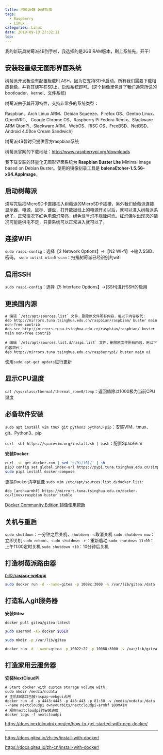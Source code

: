 ```yaml
---
title: 树莓派4B 玩转指南
tags:
  - Raspberry
  - Linux
categories: Linux
date: 2019-09-10 23:32:11
top:
---
```


我的新玩具树莓派4B到手啦，我选择的是2GB RAM版本，刷上系统先，开干!

<!-- more -->

## 安装轻量级无图形界面系统

树莓派开发板没有配置板载FLASH，因为它支持SD卡启动，所有我们需要下载相应镜像，并将其烧写在SD上，启动系统即可。(这个镜像里包含了我们通常所说的bootloader、kernel、文件系统)

树莓派由于其开源特性，支持非常多的系统类型：

Raspbian、Arch Linux ARM、Debian Squeeze、Firefox OS、Gentoo Linux、OpenWRT、
Google Chrome OS、Raspberry Pi Fedora Remix、Slackware ARM
QtonPi、Slackware ARM、WebOS、RISC OS、FreeBSD、NetBSD、Android 4.0(Ice Cream Sandwich)

树莓派4B暂时只提供官方raspbian系统

树莓派官网的下载地址：http://www.raspberrypi.org/downloads

我下载安装的轻量化无图形界面系统为 **Raspbian Buster Lite** Minimal image based on Debian Buster。使用的镜像刻录工具是 **balenaEtcher-1.5.56-x64.AppImage**。

## 启动树莓派
烧写完后把MicroSD卡直接插入树莓派的MicroSD卡插槽，另外我们给莓派连接显示器、电源、鼠标、键盘，打开数据线上的电源开关以后，就可以进入树莓派系统了。正常情况下红色电源灯常亮，绿色信号灯不规律闪烁。红灯偶尔出现灭的情况可能是供电不足，只要系统可以正常进入就可以了。

## 连接WiFi

`sudo raspi-config`：选择【2 Network Options】->【N2 Wi-fi】->输入SSID、密码。
`sudo iwlist wlan0 scan`：扫描树莓派已经识别的wifi

## 启用SSH
`sudo raspi-config`：选择【5 Interface Options】->[SSH]进行SSH的启用

## 更换国内源

```
# 编辑 `/etc/apt/sources.list` 文件，删除原文件所有内容，用以下内容取代：
deb http://mirrors.tuna.tsinghua.edu.cn/raspbian/raspbian/ buster main non-free contrib
deb-src http://mirrors.tuna.tsinghua.edu.cn/raspbian/raspbian/ buster main non-free contrib

# 编辑 `/etc/apt/sources.list.d/raspi.list` 文件，删除原文件所有内容，用以下内容取代：
deb http://mirrors.tuna.tsinghua.edu.cn/raspberrypi/ buster main ui
```

使用`sudo apt-get update`进行更新

## 显示CPU温度

`cat /sys/class/thermal/thermal_zone0/temp`：返回值除以1000极为当前CPU温度

## 必备软件安装

`sudo apt install vim tmux git python3 python3-pip`：安装VIM、tmux、git、Python3、pip

`curl -sLf https://spacevim.org/install.sh | bash`：配置SpaceVim

**安装Docker**:
```bash
curl -sL get.docker.com | sed 's/9)/10)/' | sh
pip3 config set global.index-url https://pypi.tuna.tsinghua.edu.cn/simple
sudo pip3 install docker-compose
```
更换Docker清华镜像
`sudo vim /etc/apt/sources.list.d/docker.list`:
```
deb [arch=armhf] https://mirrors.tuna.tsinghua.edu.cn/docker-ce/linux/raspbian buster stable
```
[Docker Community Edition 镜像使用帮助](https://mirror.tuna.tsinghua.edu.cn/help/docker-ce/)

## 关机与重启

`sudo shutdown`：一分钟之后关机，`shutdown -c`取消关机
`sudo shutdown now`：立即关机
`sudo reboot`、`sudo shutdown -r`：重新启动
`sudo shutdown 11:00`：上午11:00定时关机
`sudo shutdown +10`：10分钟后关机

## 打造树莓派路由器

[billz/**raspap-webgui**](https://github.com/billz/raspap-webgui)

```bash
sudo docker run -d --name=gitea -p 1008x:3000 -v /var/lib/gitea:/data --restart unless-stopped kunde21/gitea-arm:latest
```

## 打造私人git服务器
**安装Gitea**
```bash
docker pull gitea/gitea:latest

sudo usermod -aG docker $USER

sudo mkdir -p /var/lib/gitea

docker run -d --name=gitea -p 10022:22 -p 10080:3000 -v /var/lib/gitea:/data gitea/gitea:latest
```

## 打造家用云服务器
**安装NextCloudPi**
```
# Start docker with custom storage volume with:
sudo mkdir /media/ncdata
# 主机80端口已被raspap-webgui占用
docker run -d -p 4443:4443 -p 443:443 -p 81:80 -v /media/ncdata:/data --name nextcloudpi ownyourbits/nextcloudpi-armhf $DOMAIN
# 观察nextcloudpi的安装进度
docker logs -f nextcloudpi
```
https://docs.nextcloudpi.com/en/how-to-get-started-with-ncp-docker/

*************

https://docs.gitea.io/zh-tw/install-with-docker/

https://docs.gitea.io/zh-cn/install-with-docker/
